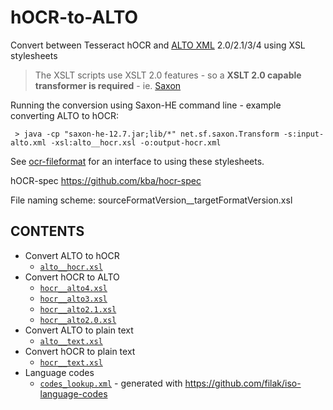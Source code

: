 # hOCR-to-ALTO
Convert between Tesseract hOCR and [ALTO XML](https://www.loc.gov/standards/alto/) 2.0/2.1/3/4 using XSL stylesheets

> The XSLT scripts use XSLT 2.0 features - so a **XSLT 2.0
capable transformer is required** - ie. [Saxon](https://www.saxonica.com/download/java.xml)

Running the conversion using Saxon-HE command line - example converting ALTO to hOCR:

     > java -cp "saxon-he-12.7.jar;lib/*" net.sf.saxon.Transform -s:input-alto.xml -xsl:alto__hocr.xsl -o:output-hocr.xml

See [ocr-fileformat](https://github.com/UB-Mannheim/ocr-fileformat) for an
interface to using these stylesheets.

hOCR-spec https://github.com/kba/hocr-spec

File naming scheme:   sourceFormatVersion__targetFormatVersion.xsl

## CONTENTS

  * Convert ALTO to hOCR
    * [`alto__hocr.xsl`](./alto__hocr.xsl) 
  * Convert hOCR to ALTO
    * [`hocr__alto4.xsl`](./hocr__alto4.xsl)
    * [`hocr__alto3.xsl`](./hocr__alto3.xsl)
    * [`hocr__alto2.1.xsl`](./hocr__alto2.1.xsl)     
    * [`hocr__alto2.0.xsl`](./hocr__alto2.0.xsl) 
  * Convert ALTO to plain text
    * [`alto__text.xsl`](./alto__text.xsl)
  * Convert hOCR to plain text
    * [`hocr__text.xsl`](./hocr__text.xsl)
  * Language codes
    * [`codes_lookup.xml`](./codes_lookup.xml) - generated with https://github.com/filak/iso-language-codes
